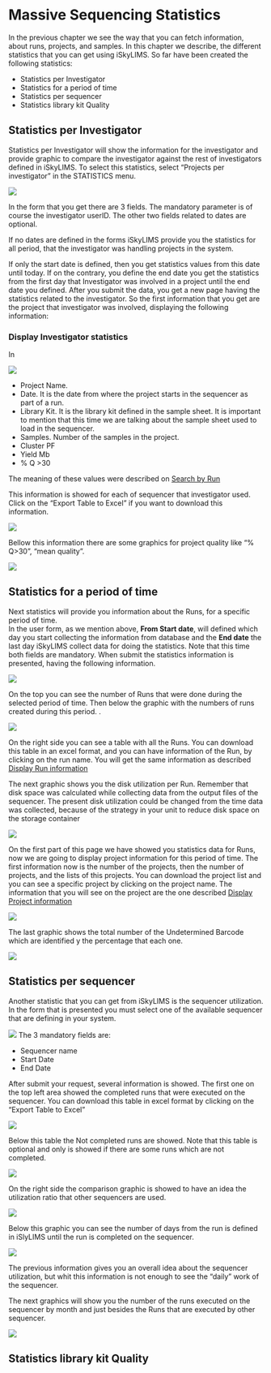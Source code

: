 # Massive Sequencing Statistics

In the previous chapter we see the way that you can fetch information, about runs, projects, and samples. In this chapter we describe, the different statistics that you can get using iSkyLIMS.
So far have been created the following statistics:

*   Statistics per Investigator
*   Statistics for a period of time
*   Statistics per sequencer
*   Statistics library kit Quality

## Statistics per Investigator

Statistics per Investigator will show the information for the investigator and provide graphic to compare the investigator against the rest of investigators defined in iSkyLIMS.
To select this statistics, select “Projects per investigator” in the STATISTICS menu.

![](../images/wetlab_user_guide/wetlab_statistics_per_investigator_form.png)

In the form that you get there are 3 fields.
The mandatory parameter is of course the investigator userID.
The other two fields related to dates are optional.

If no dates are defined in the forms iSkyLIMS provide you the statistics for all period, that the investigator was handling projects in the system.

If only the start date is defined, then you get statistics values from this date until today.
If on the contrary, you define the end date you get the statistics from the first day that Investigator was involved in a project until the end date you defined.
After you submit the data, you get a new page having the statistics related to the investigator.
So the first information that you get are the project that investigator was involved, displaying the following information:


### Display Investigator statistics

In

![](../images/wetlab_user_guide/wetlab_statistics_investigator_sample_table.png)


*   Project Name.
*   Date. It is the date from where the project starts in the sequencer as part of a run.
*    Library Kit. It is the library kit defined in the sample sheet. It is important to mention that this time we are talking about the sample sheet used to load in the sequencer.
*   Samples. Number of the samples in the project.
*   Cluster PF
*   Yield Mb
*    % Q >30



The meaning of these values were described on [Search by Run](searchGuide.md)

This information is showed for each of sequencer that investigator used. Click on the “Export Table to Excel” if you want to download this information.  

![](../images/wetlab_user_guide/wetlab_statistics_investigator_run_graphic.png)

Bellow this information there are some graphics for project quality like “% Q>30”, “mean quality”.

![](../images/wetlab_user_guide/wetlab_statistics_investigator_quality_graphic.png)

## Statistics for a period of time

Next statistics will provide you information about the Runs, for a specific period of time.  
In the user form, as we mention above, **From Start date**, will defined which day you start collecting the information from database and the **End date** the last day iSkyLIMS collect data for doing the statistics.
Note that this time both fields are mandatory.
When submit the statistics information is presented, having the following information.

![](../images/wetlab_user_guide/wetlab_statistics_per_period_form.png)

On the top you can see the number of Runs that were done during the selected period of time.
Then below the graphic with the numbers of runs created during this period.
.

![](../images/wetlab_user_guide/wetlab_statistics_period_runs.png)

On the right side you can see a table with all the Runs. You can download this table in an excel format, and you can have information of the Run, by clicking on the run name. You will get the same information as described [Display Run information](searchGuid.html#Display-Run-information)


The next graphic shows you the disk utilization per Run. Remember that disk space was calculated while collecting data from the output files of the sequencer. The present disk utilization could be changed from the time data was collected, because of the strategy in your unit to reduce disk space on the storage container

![](../images/wetlab_user_guide/wetlab_statistics_period_disk_used.png)


On the first part of this page we have showed you statistics data for Runs, now we are going to display project information for this period of time.
The first information now is the number of the projects, then the number of projects, and the lists of this projects.
You can download the project list and you can see a specific project by clicking on the project name.
The information that you will see on the project are the one described [Display Project information](searchGuid.html#Display-project-information)

![](../images/wetlab_user_guide/wetlab_statistics_period_projects.png)

The last graphic shows the total number of the Undetermined Barcode which are identified y the percentage that each one.

![](../images/wetlab_user_guide/wetlab_statistics_period_unknow_barcodes.png)


## Statistics per sequencer

Another statistic that you can get from iSkyLIMS is the sequencer utilization. In the form that is presented you must select one of the available sequencer that are defining in your system.

![](../images/wetlab_user_guide/wetlab_statistics_sequencer_form.png)
The 3 mandatory fields are:

*   Sequencer name
*   Start Date
*   End Date

After submit your request, several information is showed.
The first one on the top left area showed the completed runs that were executed on the sequencer. You can download this table in excel format by clicking on the “Export Table to Excel”

![](../images/wetlab_user_guide/wetlab_statistics_sequencer_runs.png)

Below this table the Not completed runs are showed. Note that this table is optional and only is showed if there are some runs which are not completed.

![](../images/wetlab_user_guide/wetlab_statistics_sequencer_no_runs.png)

On the right side the comparison graphic is showed to have an idea the utilization ratio that other sequencers are used.

![](../images/wetlab_user_guide/wetlab_statistics_sequencer_run_graphic.png)

Below this graphic you can see the number of days from the run is defined in iSlyLIMS until the run is completed on the sequencer.

![](../images/wetlab_user_guide/wetlab_statistics_sequencer_time_spent.png)

The previous information gives you an overall idea about the sequencer utilization, but whit this information is not enough to see the “daily” work of the sequencer.

The next graphics will show you the number of the runs executed on the sequencer by month and just besides the Runs that are executed by other sequencer.

![](../images/wetlab_user_guide/wetlab_statistics_sequencer_run_completed_graphic.png)





## Statistics library kit Quality
